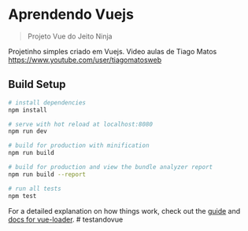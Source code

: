 # Aprendendo Vuejs

> Projeto Vue do Jeito Ninja

Projetinho simples criado em Vuejs.
Video aulas de Tiago Matos https://www.youtube.com/user/tiagomatosweb

## Build Setup

``` bash
# install dependencies
npm install

# serve with hot reload at localhost:8080
npm run dev

# build for production with minification
npm run build

# build for production and view the bundle analyzer report
npm run build --report

# run all tests
npm test
```

For a detailed explanation on how things work, check out the [guide](http://vuejs-templates.github.io/webpack/) and [docs for vue-loader](http://vuejs.github.io/vue-loader).
#   t e s t a n d o v u e  
 
